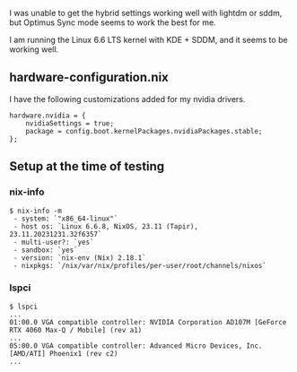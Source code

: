 I was unable to get the hybrid settings working well with lightdm or sddm, but Optimus Sync
mode seems to work the best for me.

I am running the Linux 6.6 LTS kernel with KDE + SDDM, and it seems to be working well.

## hardware-configuration.nix

I have the following customizations added for my nvidia drivers.

```
hardware.nvidia = {
    nvidiaSettings = true;
    package = config.boot.kernelPackages.nvidiaPackages.stable;
};
```

## Setup at the time of testing

### nix-info
```
$ nix-info -m
 - system: `"x86_64-linux"`
 - host os: `Linux 6.6.8, NixOS, 23.11 (Tapir), 23.11.20231231.32f6357`
 - multi-user?: `yes`
 - sandbox: `yes`
 - version: `nix-env (Nix) 2.18.1`
 - nixpkgs: `/nix/var/nix/profiles/per-user/root/channels/nixos`
```

### lspci
```
$ lspci
...
01:00.0 VGA compatible controller: NVIDIA Corporation AD107M [GeForce RTX 4060 Max-Q / Mobile] (rev a1)
...
05:00.0 VGA compatible controller: Advanced Micro Devices, Inc. [AMD/ATI] Phoenix1 (rev c2)
...
```
